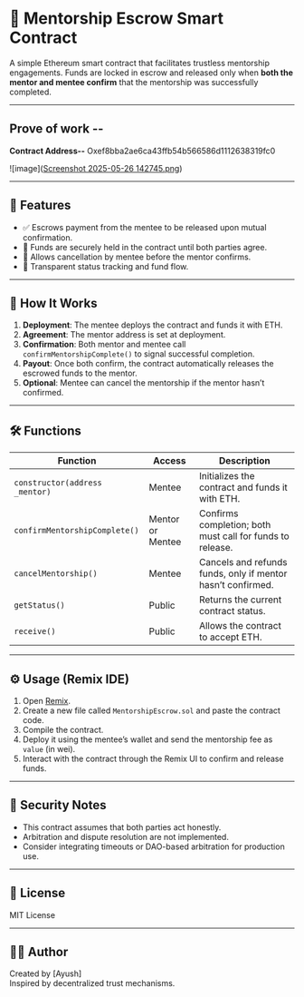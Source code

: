 # 🤝 Mentorship Escrow Smart Contract

A simple Ethereum smart contract that facilitates trustless mentorship engagements. Funds are locked in escrow and released only when **both the mentor and mentee confirm** that the mentorship was successfully completed.

---

## Prove of work --
**Contract Address--** Oxef8bba2ae6ca43ffb54b566586d1112638319fc0

![image]([Screenshot 2025-05-26 142745.png](https://github.com/Krishna957513/MentorshipEscrow/blob/main/Screenshot%202025-05-26%20142745.png))

---

## 🚀 Features

- ✅ Escrows payment from the mentee to be released upon mutual confirmation.
- 🔐 Funds are securely held in the contract until both parties agree.
- 🔁 Allows cancellation by mentee before the mentor confirms.
- 📄 Transparent status tracking and fund flow.

---

## 🧠 How It Works

1. **Deployment**: The mentee deploys the contract and funds it with ETH.
2. **Agreement**: The mentor address is set at deployment.
3. **Confirmation**: Both mentor and mentee call `confirmMentorshipComplete()` to signal successful completion.
4. **Payout**: Once both confirm, the contract automatically releases the escrowed funds to the mentor.
5. **Optional**: Mentee can cancel the mentorship if the mentor hasn’t confirmed.

---

## 🛠 Functions

| Function | Access | Description |
|---------|--------|-------------|
| `constructor(address _mentor)` | Mentee | Initializes the contract and funds it with ETH. |
| `confirmMentorshipComplete()` | Mentor or Mentee | Confirms completion; both must call for funds to release. |
| `cancelMentorship()` | Mentee | Cancels and refunds funds, only if mentor hasn’t confirmed. |
| `getStatus()` | Public | Returns the current contract status. |
| `receive()` | Public | Allows the contract to accept ETH. |

---

## ⚙️ Usage (Remix IDE)

1. Open [Remix](https://remix.ethereum.org/).
2. Create a new file called `MentorshipEscrow.sol` and paste the contract code.
3. Compile the contract.
4. Deploy it using the mentee’s wallet and send the mentorship fee as `value` (in wei).
5. Interact with the contract through the Remix UI to confirm and release funds.

---

## 🔐 Security Notes

- This contract assumes that both parties act honestly.
- Arbitration and dispute resolution are not implemented.
- Consider integrating timeouts or DAO-based arbitration for production use.

---

## 📄 License

MIT License

---

## 👨‍💻 Author

Created by [Ayush]  
Inspired by decentralized trust mechanisms.

